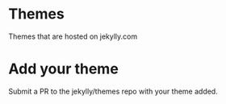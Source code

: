 # Themes
Themes that are hosted on jekylly.com

# Add your theme
Submit a PR to the jekylly/themes repo with your theme added.
